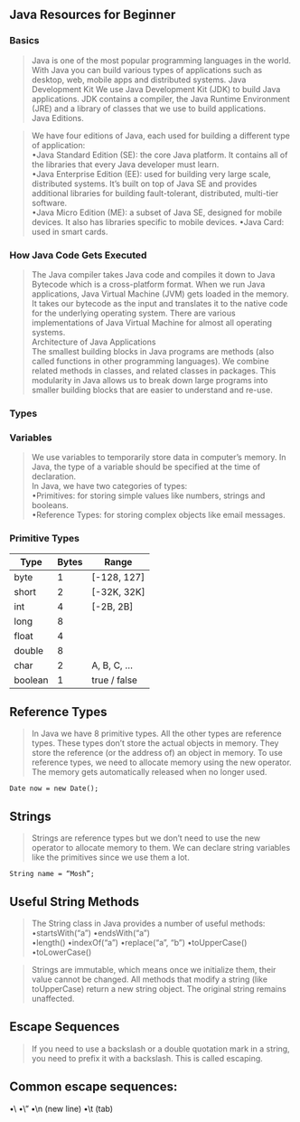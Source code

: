 ## Java Resources for Beginner

### Basics

>Java is one of the most popular programming languages in the world. With Java you can build various types of applications such as desktop, web, mobile apps and distributed systems. 
Java Development Kit 
>We use Java Development Kit (JDK) to build Java applications. JDK contains a compiler, the Java Runtime Environment (JRE) and a library of classes that we use to build applications.  
Java Editions.

>We have four editions of Java, each used for building a different type of application:  
•Java Standard Edition (SE): the core Java platform. It contains all of the libraries that every Java developer must learn.  
•Java Enterprise Edition (EE): used for building very large scale, distributed systems. It’s built on top of Java SE and provides additional libraries for building fault-tolerant, distributed, multi-tier software.  
•Java Micro Edition (ME): a subset of Java SE, designed for mobile devices. It also has libraries specific to mobile devices. 
•Java Card: used in smart cards.

### How Java Code Gets Executed 
>The Java compiler takes Java code and compiles it down to Java Bytecode which is a cross-platform format. When we run Java applications, Java Virtual Machine (JVM) gets loaded in the memory. It takes our bytecode as the input and translates it to the native code for the underlying operating system. There are various implementations of Java Virtual Machine for almost all operating systems.  
Architecture of Java Applications  
>The smallest building blocks in Java programs are methods (also called functions in other programming languages). We combine related methods in classes, and related classes in packages. This modularity in Java allows us to break down large programs into smaller building blocks that are easier to understand and re-use. 

### Types 
### Variables 
> We use variables to temporarily store data in computer’s memory. In Java, the type of a variable should be specified at the time of declaration.  
> In Java, we have two categories of types:  
•Primitives: for storing simple values like numbers, strings and booleans.  
•Reference Types: for storing complex objects like email messages. 

### Primitive Types  
|Type	|Bytes	|Range|
|------|------|---------|
|byte		|1 |[-128, 127]|
|short		|2 |[-32K, 32K]|
|int	|4 |[-2B, 2B]|
|long	|8 |
|float	|4|
|double	|8|
|char		|2 |A, B, C, …|
|boolean		|1 |true / false|

## Reference Types 
> In Java we have 8 primitive types. All the other types are reference types. These types don’t store the actual objects in memory. They store the reference (or the address of) an object in memory. 
> To use reference types, we need to allocate memory using the new operator. The memory gets automatically released when no longer used.
```
Date now = new Date();
```

## Strings 
> Strings are reference types but we don’t need to use the new operator to allocate memory to them. We can declare string variables like the primitives since we use them a lot.
```
String name = “Mosh”;
```

## Useful String Methods  
> The String class in Java provides a number of useful methods:  
•startsWith(“a”) 
•endsWith(“a”)  
•length() 
•indexOf(“a”) 
•replace(“a”, “b”) 
•toUpperCase() 
•toLowerCase()

> Strings are immutable, which means once we initialize them, their value cannot be changed. All methods that modify a string (like toUpperCase) return a new string object. The original string remains unaffected.

## Escape Sequences

> If you need to use a backslash or a double quotation mark in a string, you need to prefix it with a backslash. This is called escaping.  
## Common escape sequences:  
•\\ 
•\” 
•\n (new line) 
•\t (tab) 

